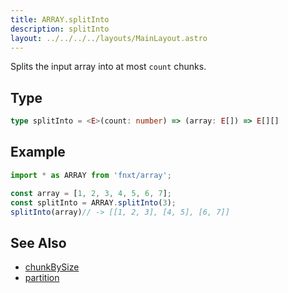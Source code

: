 ```yaml
---
title: ARRAY.splitInto
description: splitInto
layout: ../../../../layouts/MainLayout.astro
---
```





Splits the input array into at most `count` chunks.

## Type
```ts
type splitInto = <E>(count: number) => (array: E[]) => E[][]
```

## Example
```ts
import * as ARRAY from 'fnxt/array';

const array = [1, 2, 3, 4, 5, 6, 7];
const splitInto = ARRAY.splitInto(3);
splitInto(array)// -> [[1, 2, 3], [4, 5], [6, 7]]
```

## See Also
- [chunkBySize](/core/en/array/operator/chunkBySize)
- [partition](/core/en/array/operator/partition)
